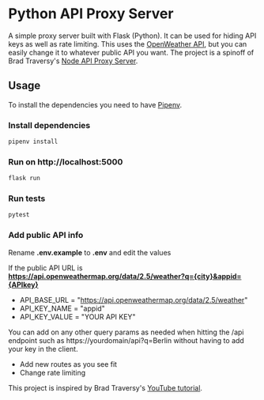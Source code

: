 # Python API Proxy Server

A simple proxy server built with Flask (Python). It can be used for hiding API keys as well as rate limiting. This uses the [OpenWeather API](https://openweathermap.org/api), but you can easily change it to whatever public API you want. The project
is a spinoff of Brad Traversy's [Node API Proxy Server](https://github.com/bradtraversy/node-api-proxy-server).

## Usage

To install the dependencies you need to have [Pipenv](https://pipenv.pypa.io/en/latest/).

### Install dependencies

```bash
pipenv install
```

### Run on http://localhost:5000

```bash
flask run
```

### Run tests

```bash
pytest
```

### Add public API info

Rename **.env.example** to **.env** and edit the values

If the public API URL is **https://api.openweathermap.org/data/2.5/weather?q={city}&appid={APIkey}**

- API_BASE_URL = "https://api.openweathermap.org/data/2.5/weather"
- API_KEY_NAME = "appid"
- API_KEY_VALUE = "YOUR API KEY"

You can add on any other query params as needed when hitting the /api endpoint such as https://yourdomain/api?q=Berlin without having to add your key in the client.

- Add new routes as you see fit
- Change rate limiting

This project is inspired by Brad Traversy's [YouTube tutorial](https://youtu.be/ZGymN8aFsv4).